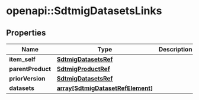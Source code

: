# openapi::SdtmigDatasetsLinks


## Properties
Name | Type | Description | Notes
------------ | ------------- | ------------- | -------------
**item_self** | [**SdtmigDatasetsRef**](SdtmigDatasetsRef.md) |  | [optional] 
**parentProduct** | [**SdtmigProductRef**](SdtmigProductRef.md) |  | [optional] 
**priorVersion** | [**SdtmigDatasetsRef**](SdtmigDatasetsRef.md) |  | [optional] 
**datasets** | [**array[SdtmigDatasetRefElement]**](SdtmigDatasetRefElement.md) |  | [optional] 


